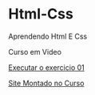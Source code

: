 # Html-Css
 Aprendendo Html E Css
 
 Curso em Video
<p> <a href="https://robsonrfc2.github.io/Html-Css1/Exercicios/Ex001/index.html">Executar o exercicio 01</a></p>
<p>
<a href="https://robsonrfc2.github.io/Projeto-Android/">Site Montado no Curso </a>
</p>
